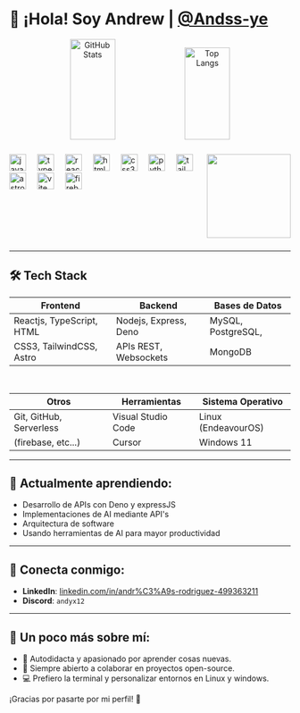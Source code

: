 # 👋 ¡Hola! Soy Andrew | [@Andss-ye](https://github.com/Andss-ye)

<div align="center">
  <img src="https://github-readme-stats.vercel.app/api?username=Andss-ye&show_icons=true&theme=radical" alt="GitHub Stats" width="40%" height="180">
  <img src="https://github-readme-stats.vercel.app/api/top-langs/?username=Andss-ye&layout=compact&theme=radical" alt="Top Langs" width="40%" height="165">
</div>

###

<img align="right" height="150" src="https://i.pinimg.com/564x/3f/3b/27/3f3b27369d49e67c3e594125f7b0468c.jpg"  />

###

<div align="left">
  <img src="https://cdn.jsdelivr.net/gh/devicons/devicon/icons/javascript/javascript-original.svg" height="30" alt="javascript logo"  />
  <img width="12" />
  <img src="https://cdn.jsdelivr.net/gh/devicons/devicon/icons/typescript/typescript-original.svg" height="30" alt="typescript logo"  />
  <img width="12" />
  <img src="https://cdn.jsdelivr.net/gh/devicons/devicon/icons/react/react-original.svg" height="30" alt="react logo"  />
  <img width="12" />
  <img src="https://cdn.jsdelivr.net/gh/devicons/devicon/icons/html5/html5-original.svg" height="30" alt="html5 logo"  />
  <img width="12" />
  <img src="https://cdn.jsdelivr.net/gh/devicons/devicon/icons/css3/css3-original.svg" height="30" alt="css3 logo"  />
  <img width="12" />
  <img src="https://cdn.jsdelivr.net/gh/devicons/devicon/icons/python/python-original.svg" height="30" alt="python logo"  />
  <img width="12" />
  <img src="https://cdn.simpleicons.org/tailwindcss/06B6D4" height="30" alt="tailwindcss logo"  />
  <img width="12" />
  <img src="https://cdn.simpleicons.org/astro/FF5D01" height="30" alt="astro logo"  />
  <img width="12" />
  <img src="https://skillicons.dev/icons?i=vite" height="30" alt="vite logo"  />
  <img width="12" />
  <img src="https://cdn.simpleicons.org/firebase/FFCA28" height="30" alt="firebase logo"  />
</div>

###

<br clear="both">

###
---
## 🛠️ Tech Stack

<div align="center">

<div align="center">

| **Frontend**                | **Backend**           | **Bases de Datos**      |
|-----------------------------|-----------------------|-------------------------|
| Reactjs, TypeScript, HTML  | Nodejs, Express, Deno | MySQL, PostgreSQL,      |
| CSS3, TailwindCSS, Astro    | APIs REST, Websockets | MongoDB                 |

</div>

<br>

<div align="center">

| **Otros**                   | **Herramientas**      | **Sistema Operativo**   |
|-----------------------------|-----------------------|-------------------------|
| Git, GitHub,  Serverless    | Visual Studio Code    | Linux (EndeavourOS)     |
| (firebase, etc...)          | Cursor                | Windows 11              |

</div>

</div>

---

## 🌱 Actualmente aprendiendo:
- Desarrollo de APIs con Deno y expressJS  
- Implementaciones de AI mediante API's
- Arquitectura de software
- Usando herramientas de AI para mayor productividad

---

## 💼 Conecta conmigo:
- **LinkedIn**: [linkedin.com/in/andr%C3%A9s-rodriguez-499363211](https://www.linkedin.com/in/andr%C3%A9s-rodriguez-499363211?lipi=urn%3Ali%3Apage%3Ad_flagship3_profile_view_base_contact_details%3BhUX2M0lmRWK9QT3AxaCKDA%3D%3D) 
- **Discord**: `andyx12`  

---

## 💬 Un poco más sobre mí:
- 🚀 Autodidacta y apasionado por aprender cosas nuevas.  
- 🤝 Siempre abierto a colaborar en proyectos open-source.
- 💻 Prefiero la terminal y personalizar entornos en Linux y windows.  

¡Gracias por pasarte por mi perfil! 🌟
